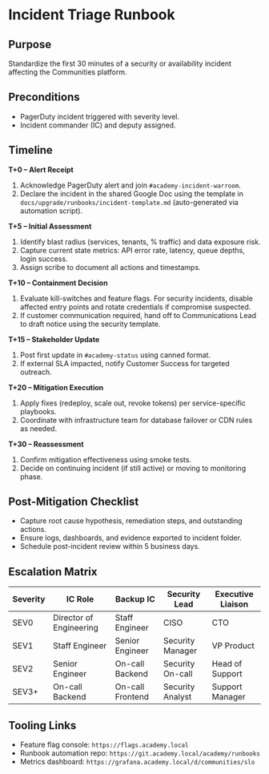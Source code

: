 # Incident Triage Runbook

## Purpose
Standardize the first 30 minutes of a security or availability incident affecting the Communities platform.

## Preconditions
- PagerDuty incident triggered with severity level.
- Incident commander (IC) and deputy assigned.

## Timeline
**T+0 – Alert Receipt**
1. Acknowledge PagerDuty alert and join `#academy-incident-warroom`.
2. Declare the incident in the shared Google Doc using the template in `docs/upgrade/runbooks/incident-template.md` (auto-generated via automation script).

**T+5 – Initial Assessment**
1. Identify blast radius (services, tenants, % traffic) and data exposure risk.
2. Capture current state metrics: API error rate, latency, queue depths, login success.
3. Assign scribe to document all actions and timestamps.

**T+10 – Containment Decision**
1. Evaluate kill-switches and feature flags. For security incidents, disable affected entry points and rotate credentials if compromise suspected.
2. If customer communication required, hand off to Communications Lead to draft notice using the security template.

**T+15 – Stakeholder Update**
1. Post first update in `#academy-status` using canned format.
2. If external SLA impacted, notify Customer Success for targeted outreach.

**T+20 – Mitigation Execution**
1. Apply fixes (redeploy, scale out, revoke tokens) per service-specific playbooks.
2. Coordinate with infrastructure team for database failover or CDN rules as needed.

**T+30 – Reassessment**
1. Confirm mitigation effectiveness using smoke tests.
2. Decide on continuing incident (if still active) or moving to monitoring phase.

## Post-Mitigation Checklist
- Capture root cause hypothesis, remediation steps, and outstanding actions.
- Ensure logs, dashboards, and evidence exported to incident folder.
- Schedule post-incident review within 5 business days.

## Escalation Matrix
| Severity | IC Role | Backup IC | Security Lead | Executive Liaison |
|----------|---------|-----------|---------------|-------------------|
| SEV0     | Director of Engineering | Staff Engineer | CISO | CTO |
| SEV1     | Staff Engineer | Senior Engineer | Security Manager | VP Product |
| SEV2     | Senior Engineer | On-call Backend | Security On-call | Head of Support |
| SEV3+    | On-call Backend | On-call Frontend | Security Analyst | Support Manager |

## Tooling Links
- Feature flag console: `https://flags.academy.local`
- Runbook automation repo: `https://git.academy.local/academy/runbooks`
- Metrics dashboard: `https://grafana.academy.local/d/communities/slo`

